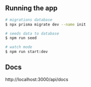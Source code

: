 ## Running the app

```bash
# migrations database
$ npx prisma migrate dev --name init

# seeds data to database
$ npm run seed
```

```bash
# watch mode
$ npm run start:dev
```

## Docs

http://localhost:3000/api/docs
